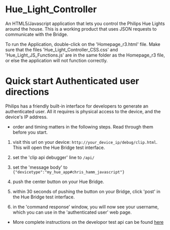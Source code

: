 # Hue_Light_Controller
An HTML5/Javascript application that lets you control the Philips Hue Lights around the house. This is a working product that uses JSON requests to communicate with the Bridge. 

To run the Application, double-click on the 'Homepage_r3.html' file. Make sure that the files 'Hue_Light_Controller_CSS.css' and 'Hue_Light_JS_Functions.js' are in the same folder as the Homepage_r3 file, or else the application will not function correctly.

# Quick start Authenticated user directions #
Philips has a friendly built-in interface for developers to generate an
authenticated user.  All it requires is physical access to the device, and the
device's IP address.

* order and timing matters in the following steps.  Read through them before you
start.

1. visit this url on your device:
`http://your_device_ip/debug/clip.html`.
This will open the Hue Bridge test interface.

2. set the 'clip api debugger' line to `/api/`

3. set the 'message body' to `{"devicetype":"my_hue_app#chris_hamm_javascript"}`

4. push the center button on your Hue Bridge.

5. within 30 seconds of pushing the button on your Bridge, click 'post' in the Hue Bridge test interface.

6. in the 'command response' window, you will now see your username, which you can use in the 'authenticated user' web page.

* More complete instructions on the developor test api can be found 
[here](https://developers.meethue.com/documentation/getting-started)

